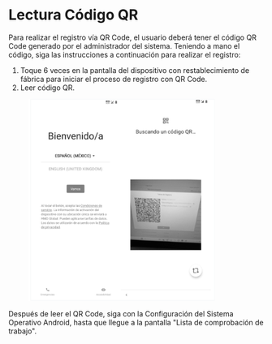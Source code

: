 # Lectura Código QR

Para realizar el registro vía QR Code, el usuario deberá tener el código QR Code generado por el administrador del sistema. Teniendo a mano el código, siga las instrucciones a continuación para realizar el registro:

1. Toque 6 veces en la pantalla del dispositivo con restablecimiento de fábrica para iniciar el proceso de registro con QR Code.
2. Leer código QR.

<figure><img src="../.gitbook/assets/image.png" alt="" width="367"><figcaption></figcaption></figure>

Después de leer el QR Code, siga con la Configuración del Sistema Operativo Android, hasta que llegue a la pantalla "Lista de comprobación de trabajo".
